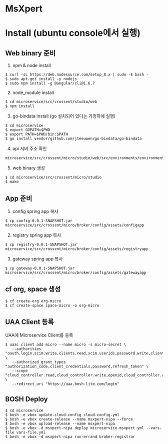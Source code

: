 # MsXpert

# Install (ubuntu console에서 실행)

## Web binary 준비
1. npm & node install
```
$ curl -sL https://deb.nodesource.com/setup_8.x | sudo -E bash -
$ sudo apt-get install -y nodejs
$ sudo npm install -g @angular/cli@1.6.7
```

2. node_module install
```
$ cd microservice/src/crossent/studio/web
$ npm install
```

3. go-bindata install (go 설치되어 있다는 가정하에 실행)
```
$ cd microservice
$ export GOPATH=$PWD
$ export PATH=$PWD/bin:$PATH
$ go install vendor/github.com/jteeuwen/go-bindata/go-bindata
```

4. api 서버 주소 확인
```
microservice/src/crossent/micro/studio/web/src/environments/environment.prod.ts
```

5. web binary 생성
```
$ cd microservice/src/crossent/micro/studio
$ make
```

## App 준비
1. config spring app 복사
```
$ cp config-0.0.1-SNAPSHOT.jar microservice/src/crossent/micro/broker/config/assets/configapp
```

2. registry spring app 복사
```
$ cp registry-0.0.1-SNAPSHOT.jar microservice/src/crossent/micro/broker/config/assets/registryapp
```

3. gateway spring app 복사
```
$ cp gateway-0.0.1-SNAPSHOT.jar microservice/src/crossent/micro/broker/config/assets/gatewayapp
```

## cf org, space 생성
```
$ cf create-org org-micro
$ cf create-space space-micro -o org-micro
```

## UAA Client 등록

UAA에 Microservice Client를 등록
```
$ uaac client add micro --name micro -s micro-secret \
   --authorities "oauth.login,scim.write,clients.read,scim.userids,password.write,clients.secret,clients.write,uaa.admin,scim.read,doppler.firehose" \
   --authorized_grant_types "authorization_code,client_credentials,password,refresh_token" \
   --scope "cloud_controller.read,cloud_controller.write,openid,cloud_controller.admin,scim.read,scim.write,doppler.firehose,uaa.user,routing.router_groups.read,uaa.admin,password.write" \
   --redirect_uri "https://uaa.bosh-lite.com/login"
```


## BOSH Deploy
```
$ cd microservice
$ bosh -e vbox update-cloud-config cloud-config.yml
$ bosh -e vbox create-release --name msxpert-nipa --force
$ bosh -e vbox upload-release --name msxpert-nipa
$ bosh -e vbox -d msxpert-nipa deploy microservice-msxpert.yml --vars-file vars-file.yml
$ bosh -e vbox -d msxpert-nipa run-errand broker-registrar
```